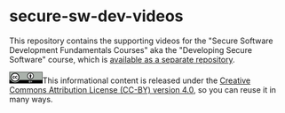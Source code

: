 # secure-sw-dev-videos

This repository contains the supporting videos for
the "Secure Software Development Fundamentals Courses"
aka the "Developing Secure Software" course, which is
[available as a separate repository](https://github.com/ossf/secure-sw-dev-fundamentals).

<img src="by.svg" width="60" height="21" alt="CC-BY">This informational content is released under the [Creative Commons Attribution License (CC-BY) version 4.0](https://creativecommons.org/licenses/by/4.0/legalcode.txt), so you can reuse it in many ways.
